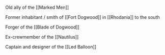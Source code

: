 Old ally of the [[Marked Men]]

Former inhabitant / smith of [[Fort Dogwood]] in [[Rhodania]] to the south

Forger of the [[Blade of Dogwood]]

Ex-crewmember of the [[Nautilus]]

Captain and designer of the [[Led Balloon]]
